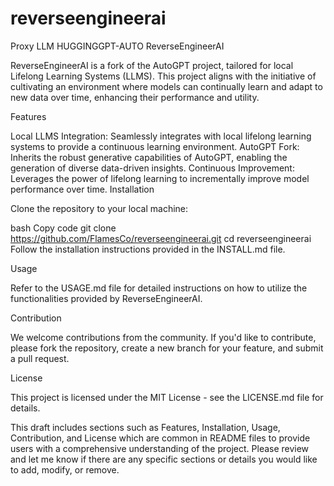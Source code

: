 # reverseengineerai
Proxy LLM HUGGINGGPT-AUTO 
ReverseEngineerAI

ReverseEngineerAI is a fork of the AutoGPT project, tailored for local Lifelong Learning Systems (LLMS). This project aligns with the initiative of cultivating an environment where models can continually learn and adapt to new data over time, enhancing their performance and utility.

Features

Local LLMS Integration: Seamlessly integrates with local lifelong learning systems to provide a continuous learning environment.
AutoGPT Fork: Inherits the robust generative capabilities of AutoGPT, enabling the generation of diverse data-driven insights.
Continuous Improvement: Leverages the power of lifelong learning to incrementally improve model performance over time.
Installation

Clone the repository to your local machine:

bash
Copy code
git clone https://github.com/FlamesCo/reverseengineerai.git
cd reverseengineerai
Follow the installation instructions provided in the INSTALL.md file.

Usage

Refer to the USAGE.md file for detailed instructions on how to utilize the functionalities provided by ReverseEngineerAI.

Contribution

We welcome contributions from the community. If you'd like to contribute, please fork the repository, create a new branch for your feature, and submit a pull request.

License

This project is licensed under the MIT License - see the LICENSE.md file for details.

This draft includes sections such as Features, Installation, Usage, Contribution, and License which are common in README files to provide users with a comprehensive understanding of the project. Please review and let me know if there are any specific sections or details you would like to add, modify, or remove.
